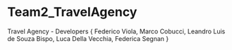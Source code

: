 # Team2_TravelAgency
Travel Agency - Developers { Federico Viola, Marco Cobucci, Leandro Luis de Souza Bispo, Luca Della Vecchia, Federica Segnan }

